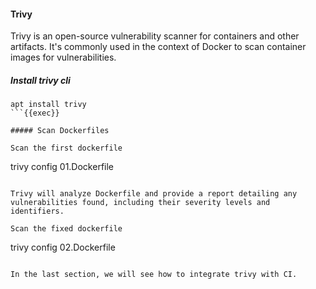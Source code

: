 #### Trivy

Trivy is an open-source vulnerability scanner for containers and other artifacts. It's commonly used in the context of Docker to scan container images for vulnerabilities. 

##### Install trivy cli

```
apt install trivy
```{{exec}}

##### Scan Dockerfiles

Scan the first dockerfile

```
trivy config 01.Dockerfile
```{{exec}}

Trivy will analyze Dockerfile and provide a report detailing any vulnerabilities found, including their severity levels and identifiers.

Scan the fixed dockerfile

```
trivy config 02.Dockerfile
```{{exec}}

In the last section, we will see how to integrate trivy with CI.